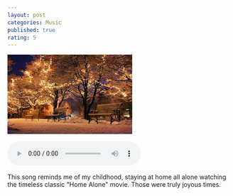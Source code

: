 ```yaml
---
layout: post
categories: Music
published: true
rating: 5
---
```

<!-- How to embed audio (see this : https://www.makeuseof.com/tag/embed-mp3-player-website/) 
    
    How to embed audio from onedrive (see this : https://stackoverflow.com/questions/64590120/how-can-i-directly-embed-audio-that-i-have-uploaded-to-onedrive-into-html-using)
 -->

![home-alone](../assets/images/home-alone.jpeg)

<audio controls><source src="https://onedrive.live.com/download?cid=D34890CD5DE3F34B&resid=D34890CD5DE3F34B%215935&authkey=AEqMeyTyPSsQJWg" type="audio/mpeg">Your browser does not support the audio tag.</audio>

This song reminds me of my childhood, staying at home all alone watching the timeless classic "Home Alone" movie. Those were truly joyous times.
